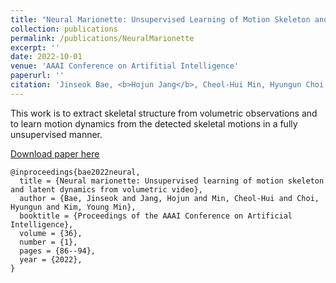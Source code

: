 ```yaml
---
title: "Neural Marionette: Unsupervised Learning of Motion Skeleton and Latent Dynamics from Volumetric Video"
collection: publications
permalink: /publications/NeuralMarionette
excerpt: ''
date: 2022-10-01
venue: 'AAAI Conference on Artifitial Intelligence'
paperurl: ''
citation: 'Jinseok Bae, <b>Hojun Jang</b>, Cheol-Hui Min, Hyungun Choi, and Young Min Kim, in <i>Proceedings of the AAAI Conference on Artificial Intelligence</i>, 2022.'
---
```

This work is to extract skeletal structure from volumetric observations and to learn motion dynamics from the detected skeletal motions in a fully unsupervised manner.

[Download paper here](https://ojs.aaai.org/index.php/AAAI/article/view/19882)

```
@inproceedings{bae2022neural,
  title = {Neural marionette: Unsupervised learning of motion skeleton and latent dynamics from volumetric video},
  author = {Bae, Jinseok and Jang, Hojun and Min, Cheol-Hui and Choi, Hyungun and Kim, Young Min},
  booktitle = {Proceedings of the AAAI Conference on Artificial Intelligence},
  volume = {36},
  number = {1},
  pages = {86--94},
  year = {2022},
}
```